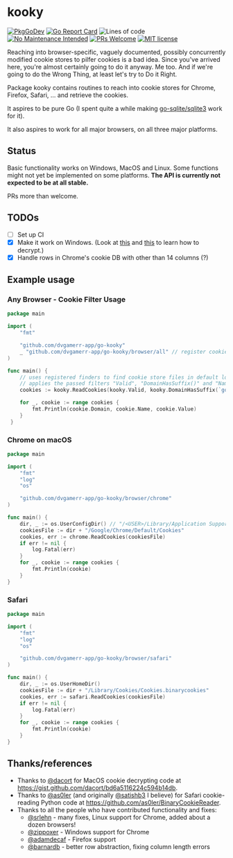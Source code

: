 # kooky

[![PkgGoDev](https://pkg.go.dev/badge/github.com/dvgamerr-app/go-kooky)](https://pkg.go.dev/github.com/dvgamerr-app/go-kooky)
[![Go Report Card](https://goreportcard.com/badge/dvgamerr-app/go-kooky)](https://goreportcard.com/report/dvgamerr-app/go-kooky)
![Lines of code](https://img.shields.io/tokei/lines/github/dvgamerr-app/go-kooky)
[![No Maintenance Intended](http://unmaintained.tech/badge.svg)](http://unmaintained.tech/)
[![PRs Welcome](https://img.shields.io/badge/PRs-welcome-brightgreen.svg?style=flat-square)](http://makeapullrequest.com)
[![MIT license](https://img.shields.io/badge/License-MIT-blue.svg)](https://lbesson.mit-license.org/)

Reaching into browser-specific, vaguely documented, possibly
concurrently modified cookie stores to pilfer cookies is a bad idea.
Since you've arrived here, you're almost certainly going to do it
anyway. Me too. And if we're going to do the Wrong Thing, at least
let's try to Do it Right.

Package kooky contains routines to reach into cookie stores for Chrome, Firefox, Safari, ... and retrieve the cookies.

It aspires to be pure Go (I spent quite a while making
[go-sqlite/sqlite3](https://github.com/go-sqlite/sqlite3) work for
it).

It also aspires to work for all major browsers, on all three
major platforms.

## Status

Basic functionality works on Windows, MacOS and Linux.
Some functions might not yet be implemented on some platforms.
**The API is currently not expected to be at all stable.**

PRs more than welcome.

## TODOs

- [ ] Set up CI
- [x] Make it work on Windows. (Look at
      [this](https://play.golang.org/p/fknP9AuLU-) and
      [this](https://github.com/cfstras/chromecsv/blob/master/crypt_windows.go)
      to learn how to decrypt.)
- [x] Handle rows in Chrome's cookie DB with other than 14 columns (?)

## Example usage

### Any Browser - Cookie Filter Usage

```go
package main

import (
	"fmt"

	"github.com/dvgamerr-app/go-kooky"
	_ "github.com/dvgamerr-app/go-kooky/browser/all" // register cookie store finders!
)

func main() {
	// uses registered finders to find cookie store files in default locations
	// applies the passed filters "Valid", "DomainHasSuffix()" and "Name()" in order to the cookies
	cookies := kooky.ReadCookies(kooky.Valid, kooky.DomainHasSuffix(`google.com`), kooky.Name(`NID`))

	for _, cookie := range cookies {
		fmt.Println(cookie.Domain, cookie.Name, cookie.Value)
	}
 }
```

### Chrome on macOS

```go
package main

import (
	"fmt"
	"log"
	"os"

	"github.com/dvgamerr-app/go-kooky/browser/chrome"
)

func main() {
	dir, _ := os.UserConfigDir() // "/<USER>/Library/Application Support/"
	cookiesFile := dir + "/Google/Chrome/Default/Cookies"
	cookies, err := chrome.ReadCookies(cookiesFile)
	if err != nil {
		log.Fatal(err)
	}
	for _, cookie := range cookies {
		fmt.Println(cookie)
	}
}
```

### Safari

```go
package main

import (
	"fmt"
	"log"
	"os"

	"github.com/dvgamerr-app/go-kooky/browser/safari"
)

func main() {
	dir, _ := os.UserHomeDir()
	cookiesFile := dir + "/Library/Cookies/Cookies.binarycookies"
	cookies, err := safari.ReadCookies(cookiesFile)
	if err != nil {
		log.Fatal(err)
	}
	for _, cookie := range cookies {
		fmt.Println(cookie)
	}
}
```

## Thanks/references
- Thanks to [@dacort](http://github.com/dacort) for MacOS cookie decrypting
  code at https://gist.github.com/dacort/bd6a5116224c594b14db.
- Thanks to [@as0ler](http://github.com/as0ler)
  (and originally [@satishb3](http://github.com/satishb3) I believe) for
  Safari cookie-reading Python code at https://github.com/as0ler/BinaryCookieReader.
- Thanks to all the people who have contributed functionality and fixes:
  - [@srlehn](http://github.com/srlehn) - many fixes, Linux support for Chrome, added about a dozen browsers!
  - [@zippoxer](http://github.com/zippoxer) - Windows support for Chrome
  - [@adamdecaf](http://github.com/adamdecaf) - Firefox support
  - [@barnardb](https://github.com/barnardb) - better row abstraction, fixing column length errors
